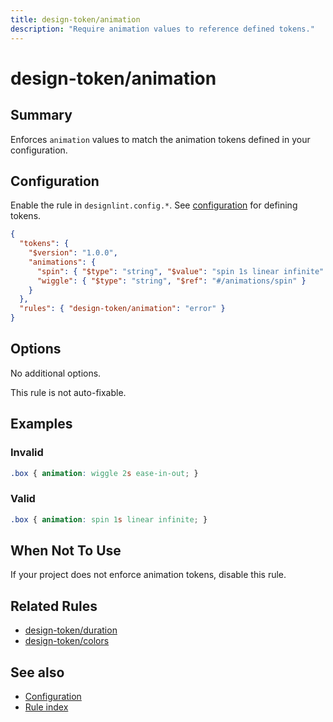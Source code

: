 ```yaml
---
title: design-token/animation
description: "Require animation values to reference defined tokens."
---
```


# design-token/animation

## Summary
Enforces `animation` values to match the animation tokens defined in your configuration.

## Configuration
Enable the rule in `designlint.config.*`. See [configuration](../../configuration.md) for defining tokens.

```json
{
  "tokens": {
    "$version": "1.0.0",
    "animations": {
      "spin": { "$type": "string", "$value": "spin 1s linear infinite" },
      "wiggle": { "$type": "string", "$ref": "#/animations/spin" }
    }
  },
  "rules": { "design-token/animation": "error" }
}
```

## Options
No additional options.

This rule is not auto-fixable.

## Examples

### Invalid

```css
.box { animation: wiggle 2s ease-in-out; }
```

### Valid

```css
.box { animation: spin 1s linear infinite; }
```

## When Not To Use
If your project does not enforce animation tokens, disable this rule.

## Related Rules
- [design-token/duration](./duration.md)
- [design-token/colors](./colors.md)

## See also
- [Configuration](../../configuration.md)
- [Rule index](../index.md)
